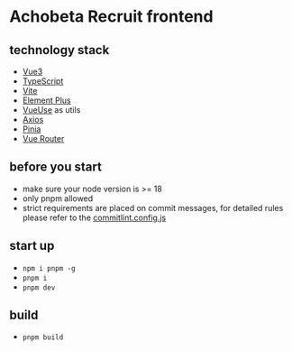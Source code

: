 # Achobeta Recruit frontend

## technology stack

- [Vue3](https://vuejs.org/)
- [TypeScript](https://www.typescriptlang.org/)
- [Vite](https://vitejs.dev/)
- [Element Plus](https://element-plus.org/zh-CN/)
- [VueUse](https://vueuse.org/) as utils
- [Axios](https://www.axios-http.cn/)
- [Pinia](https://pinia.vuejs.org/zh/)
- [Vue Router](https://router.vuejs.org/zh/)



## before you start

- make sure your node version is >= 18
- only pnpm allowed
- strict requirements are placed on commit messages, for detailed rules please refer to the [commitlint.config.js](./commitlint.config.js)

## start up
- `npm i pnpm -g`
- `pnpm i`
- `pnpm dev`

## build

- `pnpm build`

